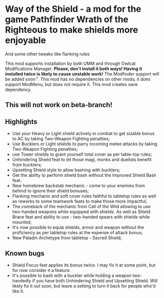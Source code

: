 # Way of the Shield - a mod for the game Pathfinder Wrath of the Righteous to make shields more enjoyable
And some other tweaks like flanking rules

This mod supports installation by both UMM and through Owlcat Modifications Manager. <b>Please, don't install it both ways! Having it installed twice is likely to cause unstable work!</b> The Modfinder support will be added soon™.
This mod has no dependencies on other mods; it does support ModMenu, but does not require it. 
This mod creates save dependency.

## This will not work on beta-branch!

## Highlights

-   Use your Heavy or Light shield actively in combat to get sizable bonus to AC by taking Two-Weapon Fighting penalties;
-   Use Bucklers or Light shields to parry incoming melee attacks by taking Two-Weapon Fighting penalties;
-   use Tower shields to grant yourself total cover as per table-top rules;
-   Unhindering Shield feat to let those magi, monks and duelists benefit from bucklers;
-   Upsetting Shield style to allow bashing with bucklers;
-   Get the ability to perform shield bash without the Improved Shield Bash feat.
-   New homebrew backstab mechanic - come to your enemies from behind to ignore their shield bonuses;
-   Flanking mechanic and soft cover rules faithful to tabletop rules as well as reworks to some teamwork feats to make those more impactful;
-   The comeback of the mechanic from Call of the Wild allowing to use two-handed weapons while equipped with shields. As well as Shield Brace feat and ability to use -   two-handed spears with shields while mounted;
-   It's now possible to equip shields, armor and weapon without the proficiency as per tabletop rules at the expense of attack bonus;
-   New Paladin Archetype from tabletop - Sacred Shield;

## Known bugs
-   Shield Focus feat applies its bonus twice. I may fix it at some point, but for now consider it a feature.
-   It's possible to bash with a buckler while holding a weapon two-handedly if you have both Unhindering Shield and Upsetting Shield. Will likely fix it out soon, but leave a setting to turn it back for people who'd like it.
